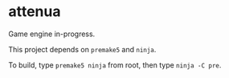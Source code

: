 # attenua

Game engine in-progress.

This project depends on `premake5` and `ninja`.

To build, type `premake5 ninja` from root, then type `ninja -C pre`.

